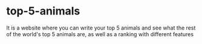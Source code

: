 # top-5-animals
It is a website where you can write your top 5 animals and see what the rest of the world's top 5 animals are, as well as a ranking with different features
